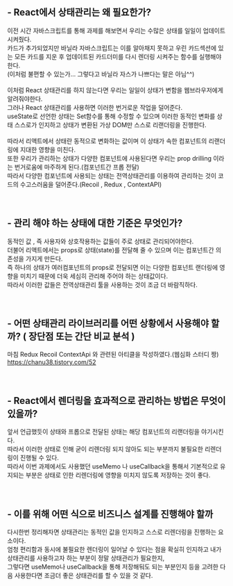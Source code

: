 ## - React에서 상태관리는 왜 필요한가?
이전 시간 자바스크립트를 통해 과제를 해보면서 우리는 수많은 상태를 일일이 업데이트 시켜줬다.<br/>
카드가 추가되었지만 바닐라 자바스크립트는 이를 알아채지 못하고 우린 카드섹션에 있는 모든 카드를 지운 후 업데이트된 카드더미를 다시 렌더링 시켜주는 함수를 실행해야한다.<br/>
(이처럼 불편할 수 있는가... 그렇다고 바닐라 자스가 나쁘다는 말은 아님^^)<br/>
<br/>
이처럼 React 상태관리를 하지 않는다면 우리는 일일이 상태가 변함을 웹브라우저에게 알려줘야한다.<br/>
그러나 React 상태관리를 사용하면 이러한 번거로운 작업을 덜어준다. <br/>
useState로 선언한 상태는 Set함수를 통해 수정할 수 있으며 이러한 동적인 변화를 상태 스스로가 인지하고 상태가 변환된 가상 DOM만 스스로 리랜더링을 진행한다.<br/>
<br/>
따라서 리액트에서 상태란 동적으로 변화하는 값이며 이 상태가 속한 컴포넌트의 리랜더링에 지대한 영향을 미친다.<br/>
또한 우리가 관리하는 상태가 다양한 컴포넌트에 사용된다면 우리는 prop drilling 이라는 번거로움에 마주하게 된다.(컴포넌트간 프롭 전달)<br/>
따라서 다양한 컴포넌트에 사용되는 상태는 전역상태관리를 이용하여 관리하는 것이 코드의 수고스러움을 덜어준다.(Recoil , Redux , ContextAPI)<br/>
<br/>
<br/>

## - 관리 해야 하는 상태에 대한 기준은 무엇인가?
동적인 값 , 즉 사용자와 상호작용하는 값들이 주로 상태로 관리되어야한다.<br/>
더불어 리액트에서는 props로 상태(state)를 전달해 줄 수 있으며 이는 컴포넌트간 의존성을 가지게 만든다.<br/>
즉 하나의 상태가 여러컴포넌트의 props로 전달되면 이는 다양한 컴포넌트 랜더링에 영향을 미치기 때문에 더욱 세심히 관리해 주어야 하는 상태값이다.<br/>
따라서 이러한 값들은 전역상태관리 툴을 사용하는 것이 조금 더 바람직하다.<br/>
<br/>
<br/>

## - 어떤 상태관리 라이브러리를 어떤 상황에서 사용해야 할까? ( 장단점 또는 간단 비교 분석 )
마침 Redux Recoil ContextApi 와 관련된 아티클을 작성하였다.(웹심화 스터디 짱)<br/>
https://chanu38.tistory.com/52<br/>
<br/>
<br/>

## - React에서 렌더링을 효과적으로 관리하는 방법은 무엇이 있을까?
앞서 언급했듯이 상태와 프롭으로 전달된 상태는 해당 컴포넌트의 리랜더링을 야기시킨다.<br/>
따라서 이러한 상태로 인해 굳이 리렌더링 되지 않아도 되는 부분까지 불필요한 리렌더링이 진행될 수 있다.<br/>
따라서 이번 과제에서도 사용했던 useMemo 나 useCallback을 통해서 기본적으로 유지되는 부분은 상태로 인한 리렌더링에 영향을 미치지 않도록 저장하는 것이 좋다.<br/>
<br/>
<br/>

## - 이를 위해 어떤 식으로 비즈니스 설계를 진행해야 할까
다시한번 정리해자면 상태관리는 동적인 값을 인지하고 스스로 리렌더링을 진행하는 요소이다.<br/>
엄청 편리함과 동시에 불필요한 렌더링이 일어날 수 있다는 점을 확실히 인지하고 내가 상태관리를 사용하고자 하는 부분이 정말 상태관리가 필요한지, <br/>
그렇다면 useMemo나 useCallback을 통해 저장해둬도 되는 부분인지 등을 고려한 다음 사용한다면 조금더 좋은 상태관리를 할 수 있을 것 같다.<br/>